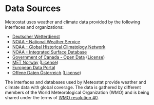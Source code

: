 # Data Sources

Meteostat uses weather and climate data provided by the following interfaces and organizations:

* [Deutscher Wetterdienst](https://www.dwd.de/EN/ourservices/opendata/opendata.html)
* [NOAA - National Weather Service](https://www.weather.gov/)
* [NOAA - Global Historical Climatology Network](https://www.ncdc.noaa.gov/data-access/land-based-station-data/land-based-datasets/global-historical-climatology-network-ghcn)
* [NOAA - Integrated Surface Database](https://www.ncdc.noaa.gov/isd)
* [Government of Canada - Open Data](https://open.canada.ca/en/open-data) ([License](https://open.canada.ca/en/open-government-licence-canada))
* [MET Norway](https://developer.yr.no/) ([License](https://data.norge.no/nlod/en/2.0/))
* [European Data Portal](https://www.europeandataportal.eu/en)
* [Offene Daten Österreich](https://www.data.gv.at/) ([License](https://creativecommons.org/licenses/by/3.0/at/deed.en))

The interfaces and databases used by Meteostat provide weather and climate data with global coverage. The data is gathered by different members of the World Meteorological Organization (WMO) and is being shared under the terms of [WMO resolution 40](https://community.wmo.int/resolution-40).
